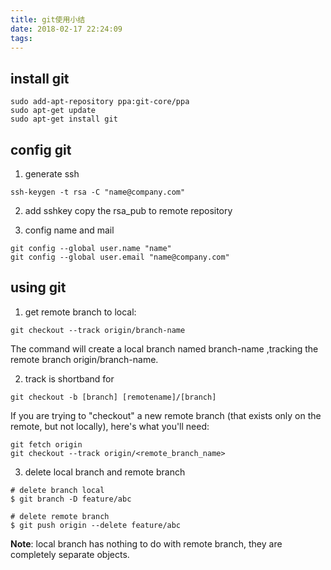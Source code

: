 ```yaml
---
title: git使用小结
date: 2018-02-17 22:24:09
tags:
---
```

## install git 

```
sudo add-apt-repository ppa:git-core/ppa
sudo apt-get update
sudo apt-get install git
```

## config git

1. generate ssh
```
ssh-keygen -t rsa -C "name@company.com"
```
2. add sshkey
copy the rsa_pub to remote repository

3. config name and mail
```
git config --global user.name "name"
git config --global user.email "name@company.com"
```

## using git
1. get remote branch to local:

```
git checkout --track origin/branch-name
```

The command will create a local branch named branch-name ,tracking the remote branch origin/branch-name.

2. track is shortband for 

```
git checkout -b [branch] [remotename]/[branch]
```

If you are trying to "checkout" a new remote branch (that exists only on the remote, but not locally), here's what you'll need:

```
git fetch origin
git checkout --track origin/<remote_branch_name>
```

3. delete local branch and remote branch
```
# delete branch local
$ git branch -D feature/abc

# delete remote branch
$ git push origin --delete feature/abc
```
**Note**: local branch has nothing to do with remote branch, they are completely separate objects.